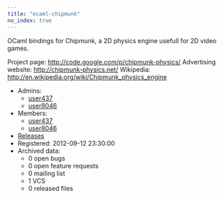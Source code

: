```yaml
---
title: "ocaml-chipmunk"
no_index: true
---
```


OCaml bindings for Chipmunk, a 2D physics engine usefull for 2D video games.

Project page: http://code.google.com/p/chipmunk-physics/
Advertising website: http://chipmunk-physics.net/
Wikipedia: http://en.wikipedia.org/wiki/Chipmunk_physics_engine


* Admins:
  * [user437](/users/user437)
  * [user8046](/users/user8046)
* Members:
  * [user437](/users/user437)
  * [user8046](/users/user8046)
* [Releases](https://download.ocamlcore.org/ocaml-chipmunk)
* Registered: 2012-09-12 23:30:00
* Archived data:
  * 0 open bugs
  * 0 open feature requests
  * 0 mailing list
  * 1 VCS
  * 0 released files
